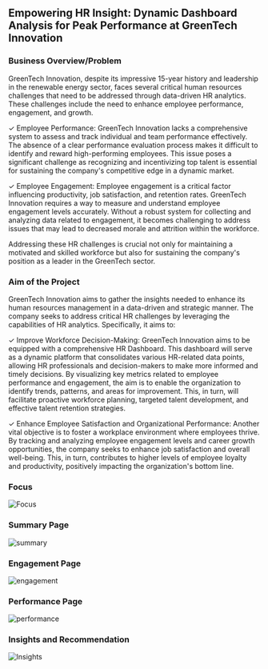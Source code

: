 ## Empowering HR Insight: Dynamic Dashboard Analysis for Peak Performance at GreenTech Innovation

### Business Overview/Problem
GreenTech Innovation, despite its impressive 15-year history and leadership in the renewable energy sector, faces several critical human resources challenges that need to be addressed through data-driven HR analytics. These challenges include the need to enhance employee performance, engagement, and growth. 

✓ Employee Performance: GreenTech Innovation lacks a comprehensive system to assess and track individual and team performance effectively. The absence of a clear performance evaluation process makes it difficult to identify and reward high-performing employees. This issue poses a significant challenge as recognizing and incentivizing top talent is essential for sustaining the company's competitive edge in a dynamic market.
 
✓ Employee Engagement: Employee engagement is a critical factor influencing productivity, job satisfaction, and retention rates. GreenTech Innovation requires a way to measure and understand employee engagement levels accurately. Without a robust system for collecting and analyzing data related to engagement, it becomes challenging to address issues that may lead to decreased morale and attrition within the workforce.
 
Addressing these HR challenges is crucial not only for maintaining a motivated and skilled workforce but also for sustaining the company's position as a leader in the GreenTech sector.

### Aim of the Project
GreenTech Innovation aims to gather the insights needed to enhance its human resources management in a data-driven and strategic manner. The company seeks to address critical HR challenges by leveraging the capabilities of HR analytics. Specifically, it aims to:

 ✓ Improve Workforce Decision-Making: GreenTech Innovation aims to be equipped with a comprehensive HR Dashboard. This dashboard will serve as a dynamic platform that consolidates various HR-related data points, allowing HR professionals and decision-makers to make more informed and timely decisions. By visualizing key metrics related to employee performance and engagement, the aim is to enable the organization to identify trends, patterns, and areas for improvement. This, in turn, will facilitate proactive workforce planning, targeted talent development, and effective talent retention strategies.
 
✓ Enhance Employee Satisfaction and Organizational Performance: Another vital objective is to foster a workplace environment where employees thrive. By tracking and analyzing employee engagement levels and career growth opportunities, the company seeks to enhance job satisfaction and overall well-being. This, in turn, contributes to higher levels of employee loyalty and productivity, positively impacting the organization's bottom line.

### Focus
![Focus](https://github.com/user-attachments/assets/61120e30-0959-4476-8283-e9f209a1fc71)

### Summary Page
![summary](https://github.com/user-attachments/assets/b7b7a8a5-4905-4988-aab9-f8ac2309fd5f)

### Engagement Page
![engagement](https://github.com/user-attachments/assets/aea084ad-1e4f-47f2-86a1-0fe7d13342bd)

### Performance Page
![performance](https://github.com/user-attachments/assets/4c61dccf-2876-49ef-b038-d7208ff1abdf)

### Insights and Recommendation
![Insights](https://github.com/user-attachments/assets/4791f13f-d9c4-47f2-8256-681636ed0851)

